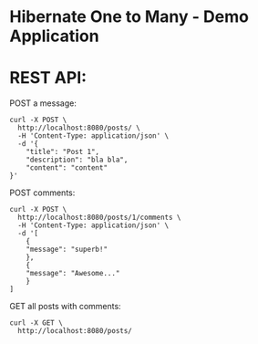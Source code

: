 # Hibernate One to Many - Demo Application

# REST API:

POST a message:
```
curl -X POST \
  http://localhost:8080/posts/ \
  -H 'Content-Type: application/json' \
  -d '{
	"title": "Post 1",
	"description": "bla bla",
	"content": "content"
}'
```

POST comments:
```
curl -X POST \
  http://localhost:8080/posts/1/comments \
  -H 'Content-Type: application/json' \
  -d '[
	{
	"message": "superb!"
	},
	{
	"message": "Awesome..."
	}
]
```

GET all posts with comments:
```
curl -X GET \
  http://localhost:8080/posts/ 
```
